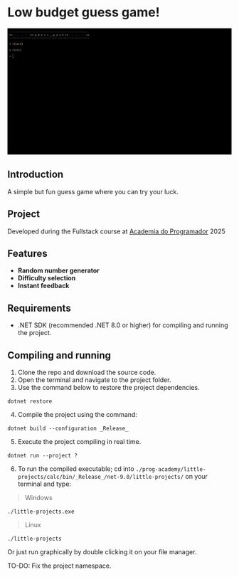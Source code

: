 # Low budget guess game!

![](./misc/app_running.gif)

## Introduction

A simple but fun guess game where you can try your luck.

## Project

Developed during the Fullstack course at [Academia do Programador](https://www.academiadoprogramador.net) 2025

## Features

- **Random number generator**
- **Difficulty selection**
- **Instant feedback**

## Requirements

- .NET SDK (recommended .NET 8.0 or higher) for compiling and running the project.

## Compiling and running

1. Clone the repo and download the source code.
2. Open the terminal and navigate to the project folder.
3. Use the command below to restore the project dependencies.

```
dotnet restore
```

4. Compile the project using the command:

```
dotnet build --configuration _Release_
```

5. Execute the project compiling in real time.

```
dotnet run --project ?
```

6. To run the compiled executable; cd into `./prog-academy/little-projects/calc/bin/_Release_/net-9.0/little-projects/` on your terminal and type:

> Windows
```
./little-projects.exe
```

> Linux
```
./little-projects
```

Or just run graphically by double clicking it on your file manager.

TO-DO: Fix the project namespace.
